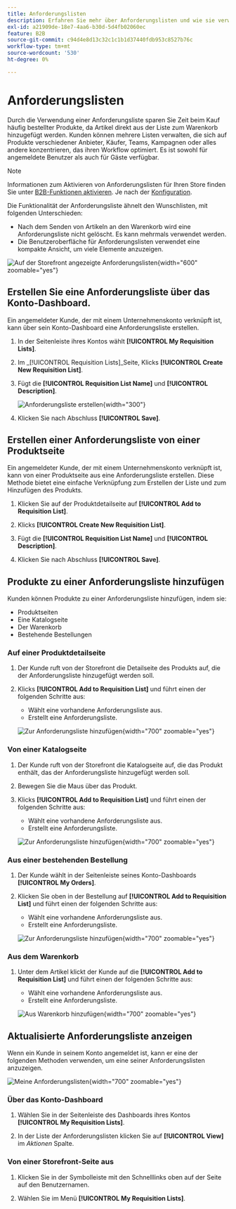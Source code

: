 ```yaml
---
title: Anforderungslisten
description: Erfahren Sie mehr über Anforderungslisten und wie sie verwendet werden, um häufig bestellte Produkte einfach zum Warenkorb hinzuzufügen.
exl-id: a21909de-18e7-4aa6-b30d-5d4fb02060ec
feature: B2B
source-git-commit: c94d4e8d13c32c1c1b1d37440fdb953c8527b76c
workflow-type: tm+mt
source-wordcount: '530'
ht-degree: 0%

---
```


# Anforderungslisten

Durch die Verwendung einer Anforderungsliste sparen Sie Zeit beim Kauf häufig bestellter Produkte, da Artikel direkt aus der Liste zum Warenkorb hinzugefügt werden. Kunden können mehrere Listen verwalten, die sich auf Produkte verschiedener Anbieter, Käufer, Teams, Kampagnen oder alles andere konzentrieren, das ihren Workflow optimiert. Es ist sowohl für angemeldete Benutzer als auch für Gäste verfügbar.

>[!NOTE]
>
>Informationen zum Aktivieren von Anforderungslisten für Ihren Store finden Sie unter [B2B-Funktionen aktivieren](enable-basic-features.md). Je nach der [Konfiguration](configure-requisition-lists.md).

Die Funktionalität der Anforderungsliste ähnelt den Wunschlisten, mit folgenden Unterschieden:

- Nach dem Senden von Artikeln an den Warenkorb wird eine Anforderungsliste nicht gelöscht. Es kann mehrmals verwendet werden.
- Die Benutzeroberfläche für Anforderungslisten verwendet eine kompakte Ansicht, um viele Elemente anzuzeigen.

![Auf der Storefront angezeigte Anforderungslisten](./assets/account-dashboard-my-requisition-lists.png){width="600" zoomable="yes"}

## Erstellen Sie eine Anforderungsliste über das Konto-Dashboard.

Ein angemeldeter Kunde, der mit einem Unternehmenskonto verknüpft ist, kann über sein Konto-Dashboard eine Anforderungsliste erstellen.

1. In der Seitenleiste ihres Kontos wählt **[!UICONTROL My Requisition Lists]**.

1. Im _[!UICONTROL Requisition Lists]_Seite, Klicks **[!UICONTROL Create New Requisition List]**.

1. Fügt die **[!UICONTROL Requisition List Name]** und **[!UICONTROL Description]**.

   ![Anforderungsliste erstellen](./assets/requisition-list-create.png){width="300"}

1. Klicken Sie nach Abschluss **[!UICONTROL Save]**.

## Erstellen einer Anforderungsliste von einer Produktseite

Ein angemeldeter Kunde, der mit einem Unternehmenskonto verknüpft ist, kann von einer Produktseite aus eine Anforderungsliste erstellen. Diese Methode bietet eine einfache Verknüpfung zum Erstellen der Liste und zum Hinzufügen des Produkts.

1. Klicken Sie auf der Produktdetailseite auf **[!UICONTROL Add to Requisition List]**.

1. Klicks **[!UICONTROL Create New Requisition List]**.

1. Fügt die **[!UICONTROL Requisition List Name]** und **[!UICONTROL Description]**.

1. Klicken Sie nach Abschluss **[!UICONTROL Save]**.

## Produkte zu einer Anforderungsliste hinzufügen

Kunden können Produkte zu einer Anforderungsliste hinzufügen, indem sie:

- Produktseiten
- Eine Katalogseite
- Der Warenkorb
- Bestehende Bestellungen

### Auf einer Produktdetailseite

1. Der Kunde ruft von der Storefront die Detailseite des Produkts auf, die der Anforderungsliste hinzugefügt werden soll.

1. Klicks **[!UICONTROL Add to Requisition List]** und führt einen der folgenden Schritte aus:

   - Wählt eine vorhandene Anforderungsliste aus.
   - Erstellt eine Anforderungsliste.

   ![Zur Anforderungsliste hinzufügen](./assets/requisition-list-product-detail.png){width="700" zoomable="yes"}

### Von einer Katalogseite

1. Der Kunde ruft von der Storefront die Katalogseite auf, die das Produkt enthält, das der Anforderungsliste hinzugefügt werden soll.

1. Bewegen Sie die Maus über das Produkt.

1. Klicks **[!UICONTROL Add to Requisition List]** und führt einen der folgenden Schritte aus:

   - Wählt eine vorhandene Anforderungsliste aus.
   - Erstellt eine Anforderungsliste.

   ![Zur Anforderungsliste hinzufügen](./assets/requisition-list-add-product.png){width="700" zoomable="yes"}

### Aus einer bestehenden Bestellung

1. Der Kunde wählt in der Seitenleiste seines Konto-Dashboards **[!UICONTROL My Orders]**.

1. Klicken Sie oben in der Bestellung auf **[!UICONTROL Add to Requisition List]** und führt einen der folgenden Schritte aus:

   - Wählt eine vorhandene Anforderungsliste aus.
   - Erstellt eine Anforderungsliste.

   ![Zur Anforderungsliste hinzufügen](./assets/requisition-list-add-from-order.png){width="700" zoomable="yes"}

### Aus dem Warenkorb

1. Unter dem Artikel klickt der Kunde auf die **[!UICONTROL Add to Requisition List]** und führt einen der folgenden Schritte aus:

   - Wählt eine vorhandene Anforderungsliste aus.
   - Erstellt eine Anforderungsliste.

   ![Aus Warenkorb hinzufügen](./assets/requisition-list-add-from-cart.png){width="700" zoomable="yes"}

## Aktualisierte Anforderungsliste anzeigen

Wenn ein Kunde in seinem Konto angemeldet ist, kann er eine der folgenden Methoden verwenden, um eine seiner Anforderungslisten anzuzeigen.

![Meine Anforderungslisten](./assets/requisition-lists-menu-select-storefront.png){width="700" zoomable="yes"}

### Über das Konto-Dashboard

1. Wählen Sie in der Seitenleiste des Dashboards ihres Kontos **[!UICONTROL My Requisition Lists]**.

1. In der Liste der Anforderungslisten klicken Sie auf **[!UICONTROL View]** im _Aktionen_ Spalte.

### Von einer Storefront-Seite aus

1. Klicken Sie in der Symbolleiste mit den Schnelllinks oben auf der Seite auf den Benutzernamen.

1. Wählen Sie im Menü **[!UICONTROL My Requisition Lists]**.
